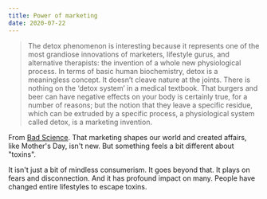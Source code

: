 ```yaml
---
title: Power of marketing
date: 2020-07-22
---
```


<blockquote>The detox phenomenon is interesting because it represents one of the most grandiose innovations of marketers, lifestyle gurus, and alternative therapists: the invention of a whole new physiological process. In terms of basic human biochemistry, detox is a meaningless concept. It doesn’t cleave nature at the joints. There is nothing on the ‘detox system’ in a medical textbook. That burgers and beer can have negative effects on your body is certainly true, for a number of reasons; but the notion that they leave a specific residue, which can be extruded by a specific process, a physiological system called detox, is a marketing invention.</blockquote><p>From <a href="https://www.worldcat.org/title/science/oclc/718339454&amp;referer=brief_results">Bad Science</a>. That marketing shapes our world and created affairs, like Mother's Day, isn't new. But something feels a bit different about "toxins".</p><p>It isn't just a bit of mindless consumerism. It goes beyond that. It plays on fears and disconnection. And it has profound impact on many. People have changed entire lifestyles to escape toxins.</p>